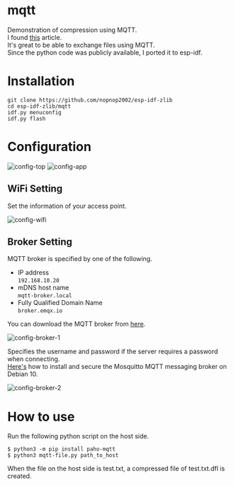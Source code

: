 # mqtt
Demonstration of compression using MQTT.   
I found [this](http://www.steves-internet-guide.com/send-file-mqtt/) article.   
It's great to be able to exchange files using MQTT.   
Since the python code was publicly available, I ported it to esp-idf.   

# Installation

```
git clone https://github.com/nopnop2002/esp-idf-zlib
cd esp-idf-zlib/mqtt
idf.py menuconfig
idf.py flash
```

# Configuration   

![config-top](https://github.com/nopnop2002/esp-idf-zlib/assets/6020549/571c3698-9ce6-48ad-a009-6b01b836d608)
![config-app](https://github.com/nopnop2002/esp-idf-zlib/assets/6020549/8c10e256-22f2-4fea-9855-be162822097e)

## WiFi Setting
Set the information of your access point.   

![config-wifi](https://github.com/nopnop2002/esp-idf-zlib/assets/6020549/d5ed8120-7fec-4b9c-b46e-eab16261c8f8)

## Broker Setting

MQTT broker is specified by one of the following.
- IP address   
 ```192.168.10.20```   
- mDNS host name   
 ```mqtt-broker.local```   
- Fully Qualified Domain Name   
 ```broker.emqx.io```

You can download the MQTT broker from [here](https://github.com/nopnop2002/esp-idf-mqtt-broker).   

![config-broker-1](https://github.com/nopnop2002/esp-idf-zlib/assets/6020549/29c1f5a1-3b39-4db5-965f-5a35f171da2b)

Specifies the username and password if the server requires a password when connecting.   
[Here's](https://www.digitalocean.com/community/tutorials/how-to-install-and-secure-the-mosquitto-mqtt-messaging-broker-on-debian-10) how to install and secure the Mosquitto MQTT messaging broker on Debian 10.   

![config-broker-2](https://github.com/nopnop2002/esp-idf-zlib/assets/6020549/a47119d4-d591-40ae-9f73-cfea7c71d333)


# How to use

Run the following python script on the host side.
```
$ python3 -m pip install paho-mqtt
$ python3 mqtt-file.py path_to_host
```

When the file on the host side is test.txt, a compressed file of test.txt.dfl is created.   
